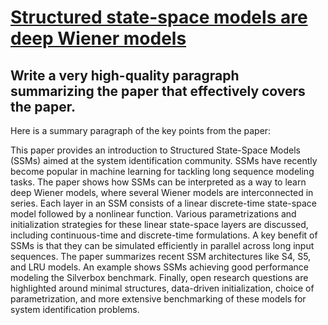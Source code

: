 # [Structured state-space models are deep Wiener models](https://arxiv.org/abs/2312.06211)

## Write a very high-quality paragraph summarizing the paper that effectively covers the paper.

 Here is a summary paragraph of the key points from the paper:

This paper provides an introduction to Structured State-Space Models (SSMs) aimed at the system identification community. SSMs have recently become popular in machine learning for tackling long sequence modeling tasks. The paper shows how SSMs can be interpreted as a way to learn deep Wiener models, where several Wiener models are interconnected in series. Each layer in an SSM consists of a linear discrete-time state-space model followed by a nonlinear function. Various parametrizations and initialization strategies for these linear state-space layers are discussed, including continuous-time and discrete-time formulations. A key benefit of SSMs is that they can be simulated efficiently in parallel across long input sequences. The paper summarizes recent SSM architectures like S4, S5, and LRU models. An example shows SSMs achieving good performance modeling the Silverbox benchmark. Finally, open research questions are highlighted around minimal structures, data-driven initialization, choice of parametrization, and more extensive benchmarking of these models for system identification problems.
